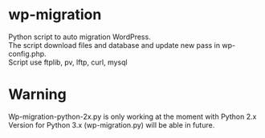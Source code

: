 # wp-migration
Python script to auto migration WordPress. 
</br>
The script download files and database and update new pass in wp-config.php. 
</br>
Script use ftplib, pv, lftp, curl, mysql
# Warning
Wp-migration-python-2x.py is only working at the moment with Python 2.x 
</br>
Version for Python 3.x (wp-migration.py) will be able in future. 

